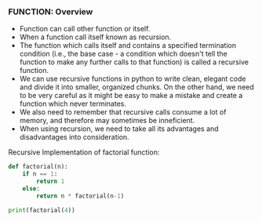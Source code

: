 ### FUNCTION: Overview
* Function can call other function or itself.
* When a function call itself known as recursion.
* The function which calls itself and contains a specified termination condition (i.e., the base case - a condition which doesn't tell the function to make any further calls to that function) is called a recursive function. 
* We can use recursive functions in python to write clean, elegant code and divide it into smaller, organized chunks. On the other hand, we need to be very careful as it might be easy to make a mistake and create a function which never terminates.
* We also need to remember that recursive calls consume a lot of memory, and therefore may sometimes be inneficient.
* When using recursion, we need to take all its advantages and disadvantages into consideration.

Recursive Implementation of factorial function:
```python
def factorial(n):
    if n == 1:
        return 1
    else:
        return n * factorial(n-1)

print(factorial(4))
```
